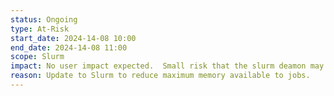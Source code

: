 ```yaml
---
status: Ongoing
type: At-Risk
start_date: 2024-14-08 10:00
end_date: 2024-14-08 11:00
scope: Slurm 
impact: No user impact expected.  Small risk that the slurm deamon may be unavailable briefly but if you experience any issue, please wait a few minutes and resubmit. Running jobs will continue without interruption.
reason: Update to Slurm to reduce maximum memory available to jobs.
---
```

